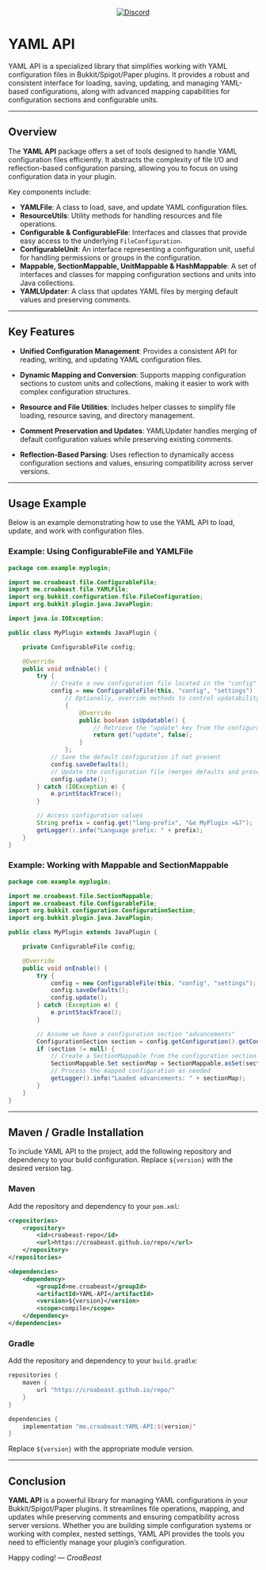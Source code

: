 <p align="center">
    <a href="https://discord.com/invite/gzzhVqgy3b" alt="Support Server">
        <img alt="Discord" src="https://img.shields.io/discord/826555143398752286?style=for-the-badge&logo=discord&label=Support%20Server&color=635aea">
    </a>
</p>

# YAML API

YAML API is a specialized library that simplifies working with YAML configuration files in Bukkit/Spigot/Paper plugins. It provides a robust and consistent interface for loading, saving, updating, and managing YAML-based configurations, along with advanced mapping capabilities for configuration sections and configurable units.

---

## Overview

The **YAML API** package offers a set of tools designed to handle YAML configuration files efficiently. It abstracts the complexity of file I/O and reflection-based configuration parsing, allowing you to focus on using configuration data in your plugin.

Key components include:

- **YAMLFile**: A class to load, save, and update YAML configuration files.
- **ResourceUtils**: Utility methods for handling resources and file operations.
- **Configurable & ConfigurableFile**: Interfaces and classes that provide easy access to the underlying `FileConfiguration`.
- **ConfigurableUnit**: An interface representing a configuration unit, useful for handling permissions or groups in the configuration.
- **Mappable, SectionMappable, UnitMappable & HashMappable**: A set of interfaces and classes for mapping configuration sections and units into Java collections.
- **YAMLUpdater**: A class that updates YAML files by merging default values and preserving comments.

---

## Key Features

- **Unified Configuration Management**:
  Provides a consistent API for reading, writing, and updating YAML configuration files.

- **Dynamic Mapping and Conversion**:
  Supports mapping configuration sections to custom units and collections, making it easier to work with complex configuration structures.

- **Resource and File Utilities**:
  Includes helper classes to simplify file loading, resource saving, and directory management.

- **Comment Preservation and Updates**:
  YAMLUpdater handles merging of default configuration values while preserving existing comments.

- **Reflection-Based Parsing**:
  Uses reflection to dynamically access configuration sections and values, ensuring compatibility across server versions.

---

## Usage Example

Below is an example demonstrating how to use the YAML API to load, update, and work with configuration files.

### Example: Using ConfigurableFile and YAMLFile

```java
package com.example.myplugin;

import me.croabeast.file.ConfigurableFile;
import me.croabeast.file.YAMLFile;
import org.bukkit.configuration.file.FileConfiguration;
import org.bukkit.plugin.java.JavaPlugin;

import java.io.IOException;

public class MyPlugin extends JavaPlugin {

    private ConfigurableFile config;

    @Override
    public void onEnable() {
        try {
            // Create a new configuration file located in the "config" folder
            config = new ConfigurableFile(this, "config", "settings")
                // Optionally, override methods to control updatability or other behaviors
                {
                    @Override
                    public boolean isUpdatable() {
                        // Retrieve the "update" key from the configuration to decide if updates are allowed
                        return get("update", false);
                    }
                };
            // Save the default configuration if not present
            config.saveDefaults();
            // Update the configuration file (merges defaults and preserves comments)
            config.update();
        } catch (IOException e) {
            e.printStackTrace();
        }

        // Access configuration values
        String prefix = config.get("lang-prefix", "&e MyPlugin »&7");
        getLogger().info("Language prefix: " + prefix);
    }
}
```

### Example: Working with Mappable and SectionMappable

```java
package com.example.myplugin;

import me.croabeast.file.SectionMappable;
import me.croabeast.file.ConfigurableFile;
import org.bukkit.configuration.ConfigurationSection;
import org.bukkit.plugin.java.JavaPlugin;

public class MyPlugin extends JavaPlugin {

    private ConfigurableFile config;

    @Override
    public void onEnable() {
        try {
            config = new ConfigurableFile(this, "config", "settings");
            config.saveDefaults();
            config.update();
        } catch (Exception e) {
            e.printStackTrace();
        }

        // Assume we have a configuration section "advancements"
        ConfigurationSection section = config.getConfiguration().getConfigurationSection("advancements");
        if (section != null) {
            // Create a SectionMappable from the configuration section
            SectionMappable.Set sectionMap = SectionMappable.asSet(section.getValues(false));
            // Process the mapped configuration as needed
            getLogger().info("Loaded advancements: " + sectionMap);
        }
    }
}
```

---

## Maven / Gradle Installation

To include YAML API to the project, add the following repository and dependency to your build configuration. Replace `${version}` with the desired version tag.

### Maven

Add the repository and dependency to your `pom.xml`:

```xml
<repositories>
    <repository>
        <id>croabeast-repo</id>
        <url>https://croabeast.github.io/repo/</url>
    </repository>
</repositories>

<dependencies>
    <dependency>
        <groupId>me.croabeast</groupId>
        <artifactId>YAML-API</artifactId>
        <version>${version}</version>
        <scope>compile</scope>
    </dependency>
</dependencies>
```

### Gradle

Add the repository and dependency to your `build.gradle`:

```groovy
repositories {
    maven {
        url "https://croabeast.github.io/repo/"
    }
}

dependencies {
    implementation "me.croabeast:YAML-API:${version}"
}
```

Replace `${version}` with the appropriate module version.

---

## Conclusion

**YAML API** is a powerful library for managing YAML configurations in your Bukkit/Spigot/Paper plugins. It streamlines file operations, mapping, and updates while preserving comments and ensuring compatibility across server versions. Whether you are building simple configuration systems or working with complex, nested settings, YAML API provides the tools you need to efficiently manage your plugin’s configuration.

Happy coding!
— *CroaBeast*
